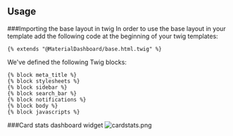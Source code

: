 ## Usage
###Importing the base layout in twig
In order to use the base layout in your template add the following code at the beginning of your twig templates:

    {% extends "@MaterialDashboard/base.html.twig" %}
    

We've defined the following Twig blocks:

    {% block meta_title %}
    {% block stylesheets %}
    {% block sidebar %}
	{% block search_bar %}
    {% block notifications %}
    {% block body %}
    {% block javascripts %}
   
###Card stats dashboard widget
![cardstats.png]({{site.baseurl}}/cardstats.png)


